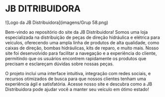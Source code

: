# JB DITRIBUIDORA 
![Logo da JB Distribuidora](imagens/Grup 58.png)

Bem-vindo ao repositório do site da JB Distribuidora! Somos uma loja especializada na distribuição de peças de direção hidráulica e elétrica para veículos, oferecendo uma ampla linha de produtos de alta qualidade, como caixas de direção, bombas hidráulicas, kits de reparo, e muito mais. Nosso site foi desenvolvido para facilitar a navegação e a experiência do cliente, permitindo que os usuários encontrem rapidamente os produtos que precisam e esclareçam dúvidas sobre nossas peças.

O projeto inclui uma interface intuitiva, integração com redes sociais, e recursos otimizados de busca para que nossos clientes tenham uma experiência ágil e satisfatória. Acesse nosso site e descubra como a JB Distribuidora pode ajudar você a manter seu veículo em ótimo estado!
